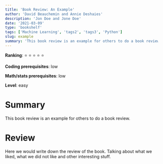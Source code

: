```yaml
---
title: 'Book Review: An Example'
author: 'David Beauchemin and Annie Deshaies'
description: 'Jon Doe and Jone Doe'
date: '2021-03-09'
type: 'bookshelf'
tags: ['Machine Learning', 'tags2', 'tags3', 'Python']
slug: example
summary: 'This book review is an example for others to do a book review.'
---
```


**Ranking**: :star: :star: :star: :star: :star:

**Coding prerequisites**: low

**Math/stats prerequisites**: low

**Level**: easy

# Summary

This book review is an example for others to do a book review.

# Review

Here we would write down the review of the book. Talking about what we liked, what we did not like and other interesting stuff.
